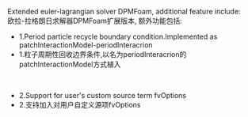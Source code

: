 Extended euler-lagrangian solver DPMFoam, additional feature include:<br>
欧拉-拉格朗日求解器DPMFoam扩展版本, 额外功能包括:<br>
<ul>
<li>1.Period particle recycle boundary condition.Implemented as patchInteractionModel-periodInteracrion</li>
<li>1.粒子周期性回收边界条件,以名为periodInteracrion的patchInteractionModel方式植入</li>
</ul>
<br>
<ul>
<li>2.Support for user's custom source term fvOptions</li>
<li>2.支持加入对用户自定义源项fvOptions</li>
</ul>
<br>
